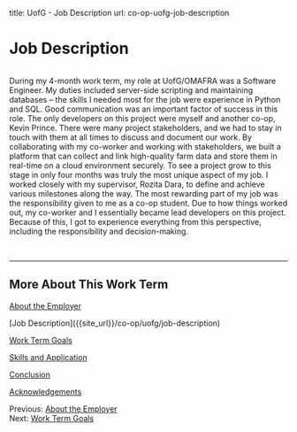 title: UofG - Job Description
url: co-op-uofg-job-description

<h1 class="u-lead center">Job Description</h1>

<img class="left-aligned" src="{{ url_for('static', filename='images/uofg/building.png') }}" alt="">

During my 4-month work term, my role at UofG/OMAFRA was a Software Engineer. My duties included server-side scripting and maintaining databases – the skills I needed most for the job were experience in Python and SQL. Good communication was an important factor of success in this role. The only developers on this project were myself and another co-op, Kevin Prince. There were many project stakeholders, and we had to stay in touch with them at all times to discuss and document our work. By collaborating with my co-worker and working with stakeholders, we built a platform that can collect and link high-quality farm data and store them in real-time on a cloud environment securely. To see a project grow to this stage in only four months was truly the most unique aspect of my job. I worked closely with my supervisor, Rozita Dara, to define and achieve various milestones along the way. The most rewarding part of my job was the responsibility given to me as a co-op student. Due to how things worked out, my co-worker and I essentially became lead developers on this project. Because of this, I got to experience everything from this perspective, including the responsibility and decision-making.

<br>
<hr>

<h2 class="u-sublead">More About This Work Term</h2>

[About the Employer]({{site_url}}/co-op/uofg/about-the-employer)

<span class='active'>
  [Job Description]({{site_url}}/co-op/uofg/job-description)
</span>

[Work Term Goals]({{site_url}}/co-op/uofg/work-term-goals)

[Skills and Application]({{site_url}}/co-op/uofg/skills-and-application)

[Conclusion]({{site_url}}/co-op/uofg/conclusion)

[Acknowledgements]({{site_url}}/co-op/uofg/acknowledgements)

<div class="left-aligned no-margin">
  Previous: <a href="{{ site_url }}/co-op/uofg/about-the-employer">About the Employer</a>
</div>

<div class="right-aligned no-margin">
  Next: <a href="{{ site_url }}/co-op/uofg/work-term-goals">Work Term Goals</a>
</div>
